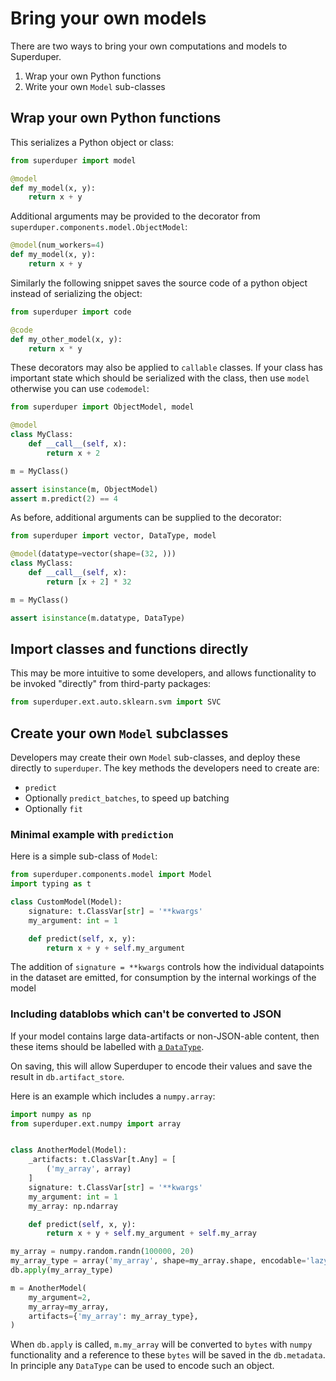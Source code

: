 # Bring your own models

There are two ways to bring your own computations
and models to Superduper.

1. Wrap your own Python functions
2. Write your own `Model` sub-classes

## Wrap your own Python functions

This serializes a Python object or class:

```python
from superduper import model

@model
def my_model(x, y):
    return x + y
```

Additional arguments may be provided to the decorator from `superduper.components.model.ObjectModel`:

```python
@model(num_workers=4)
def my_model(x, y):
    return x + y
```

Similarly the following snippet saves the source code of a python object instead of serializing the object:

```python
from superduper import code

@code
def my_other_model(x, y):
    return x * y
```

These decorators may also be applied to `callable` classes.
If your class has important state which should be serialized with the class, 
then use `model` otherwise you can use `codemodel`:

```python
from superduper import ObjectModel, model

@model
class MyClass:
    def __call__(self, x):
        return x + 2

m = MyClass()

assert isinstance(m, ObjectModel)
assert m.predict(2) == 4
```

As before, additional arguments can be supplied to the decorator:

```python
from superduper import vector, DataType, model

@model(datatype=vector(shape=(32, )))
class MyClass:
    def __call__(self, x):
        return [x + 2] * 32

m = MyClass()

assert isinstance(m.datatype, DataType)
```

## Import classes and functions directly

This may be more intuitive to some developers, 
and allows functionality to be invoked "directly" 
from third-party packages:

```python
from superduper.ext.auto.sklearn.svm import SVC
```

## Create your own `Model` subclasses

Developers may create their own `Model` sub-classes, and deploy these directly to `superduper`.
The key methods the developers need to create are:

- `predict`
- Optionally `predict_batches`, to speed up batching
- Optionally `fit`

### Minimal example with `prediction`

Here is a simple sub-class of `Model`:

```python
from superduper.components.model import Model
import typing as t

class CustomModel(Model):
    signature: t.ClassVar[str] = '**kwargs'
    my_argument: int = 1

    def predict(self, x, y):
        return x + y + self.my_argument
```

The addition of `signature = **kwargs` controls how the individual datapoints in the dataset 
are emitted, for consumption by the internal workings of the model

### Including datablobs which can't be converted to JSON

If your model contains large data-artifacts or non-JSON-able content, then 
these items should be labelled with [a `DataType`](../apply_api/datatype).

On saving, this will allow Superduper to encode their values and save the result
in `db.artifact_store`.

Here is an example which includes a `numpy.array`:

```python
import numpy as np
from superduper.ext.numpy import array


class AnotherModel(Model):
    _artifacts: t.ClassVar[t.Any] = [
        ('my_array', array)
    ]
    signature: t.ClassVar[str] = '**kwargs'
    my_argument: int = 1
    my_array: np.ndarray

    def predict(self, x, y):
        return x + y + self.my_argument + self.my_array

my_array = numpy.random.randn(100000, 20)
my_array_type = array('my_array', shape=my_array.shape, encodable='lazy_artifact')
db.apply(my_array_type)

m = AnotherModel(
    my_argument=2,
    my_array=my_array,
    artifacts={'my_array': my_array_type},
)
```

When `db.apply` is called, `m.my_array` will be converted to `bytes` with `numpy` functionality
and a reference to these `bytes` will be saved in the `db.metadata`.
In principle any `DataType` can be used to encode such an object.
